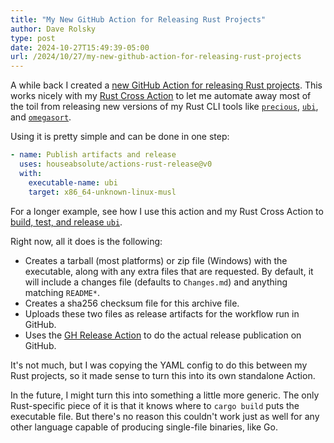 ```yaml
---
title: "My New GitHub Action for Releasing Rust Projects"
author: Dave Rolsky
type: post
date: 2024-10-27T15:49:39-05:00
url: /2024/10/27/my-new-github-action-for-releasing-rust-projects
---
```


A while back I created a [new GitHub Action for releasing Rust projects](https://github.com/marketplace/actions/release-rust-project-binaries-as-github-releases). This works nicely with my [Rust Cross Action](https://github.com/marketplace/actions/build-rust-projects-with-cross) to let me automate away most of the toil from releasing new versions of my Rust CLI tools like [`precious`](https://github.com/houseabsolute/precious), [`ubi`](https://github.com/houseabsolute/ubi), and [`omegasort`](https://github.com/houseabsolute/omegasort).

Using it is pretty simple and can be done in one step:

```yaml
- name: Publish artifacts and release
  uses: houseabsolute/actions-rust-release@v0
  with:
    executable-name: ubi
    target: x86_64-unknown-linux-musl
```

For a longer example, see how I use this action and my Rust Cross Action to [build, test, and release `ubi`](https://github.com/houseabsolute/ubi/blob/master/.github/workflows/ci.yml).

Right now, all it does is the following:

* Creates a tarball (most platforms) or zip file (Windows) with the executable, along with any extra files that are requested. By default, it will include a changes file (defaults to `Changes.md`) and anything matching `README*`.
* Creates a sha256 checksum file for this archive file.
* Uploads these two files as release artifacts for the workflow run in GitHub.
* Uses the [GH Release Action](https://github.com/marketplace/actions/gh-release) to do the actual release publication on GitHub.

It's not much, but I was copying the YAML config to do this between my Rust projects, so it made sense to turn this into its own standalone Action.

In the future, I might turn this into something a little more generic. The only Rust-specific piece of it is that it knows where to `cargo build` puts the executable file. But there's no reason this couldn't work just as well for any other language capable of producing single-file binaries, like Go.
